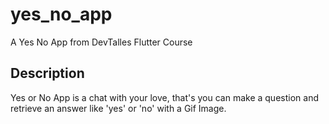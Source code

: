 # yes_no_app

A Yes No App from DevTalles Flutter Course

## Description

Yes or No App is a chat with your love, that's you can make a question and retrieve an answer like 'yes' or 'no' with a Gif Image.
